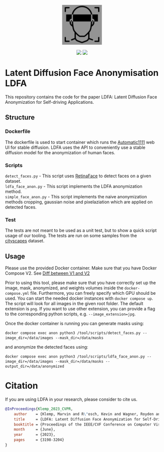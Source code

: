 <p align="center">
    <img src="https://raw.githubusercontent.com/KIT-MRT/latent_diffusion_face_anonymization/pages/docs/static/images/favicon.svg?sanitize=true"
        height="130">
</p>

<p align="center">
    <a href="https://kit-mrt.github.io/latent_diffusion_face_anonymization/"> <img src="https://img.shields.io/badge/Project%20page-green?style=flat"/></a>
    <a href="https://openaccess.thecvf.com/content/CVPR2023W/E2EAD/papers/Klemp_LDFA_Latent_Diffusion_Face_Anonymization_for_Self-Driving_Applications_CVPRW_2023_paper.pdf"> <img src="https://img.shields.io/badge/Paper-CVPRW23-1c75b8?style=flat"/></a>
</p>






# Latent Diffusion Face Anonymisation LDFA
This repository contains the code for the paper LDFA: Latent Diffusion Face Anonymization for Self-driving Applications.

## Structure
### Dockerfile
The dockerfile is used to start container which runs the [Automatic1111](https://github.com/AUTOMATIC1111/stable-diffusion-webui) web UI for stable diffusion. LDFA uses the API to conveniently use a stable diffusion model for the anonymization of human faces.

### Scripts
`detect_faces.py` - This script uses [RetinaFace](https://github.com/serengil/retinaface) to detect faces on a given dataset.  
`ldfa_face_anon.py` - This script implements the LDFA anonymization method.  
`simple_face_anon.py` - This script implements the naive anonymization methods cropping, gaussian noise and pixelaziation which are applied on detected faces. 

### Test
The tests are not meant to be used as a unit test, but to show a quick script usage of our tooling. The tests are run on some samples from the [cityscapes](https://www.cityscapes-dataset.com/) dataset.
## Usage
Please use the provided Docker container. Make sure that you have Docker Compose V2. See [Diff between V1 and V2](https://docs.docker.com/compose/migrate/#what-are-the-functional-differences-between-compose-v1-and-compose-v2)

Prior to using this tool, please make sure that you have correctly set up the image, mask, anonymized, and weights volumes inside the `docker-compose.yml` file. 
Furthermore, you can freely specify which GPU should be used.
You can start the needed docker instances with `docker compose up`.
The script will look for all images in the given root folder. The default extension is `png`. If you want to use other extension, you can provide a flag to the corresponding python scripts, e.g. `--image_extension=jpg`.

Once the docker container is running you can generate masks using:
```shell
docker compose exec anon python3 /tool/scripts/detect_faces.py --image_dir=/data/images --mask_dir=/data/masks
```

and anonymize the detected faces using:

```shell
docker compose exec anon python3 /tool/scripts/ldfa_face_anon.py --image_dir=/data/images --mask_dir=/data/masks --output_dir=/data/anonymized
```

# Citation

If you are using LDFA in your research, please consider to cite us.

```bibtex
@InProceedings{Klemp_2023_CVPR,
    author    = {Klemp, Marvin and R\"osch, Kevin and Wagner, Royden and Quehl, Jannik and Lauer, Martin},
    title     = {LDFA: Latent Diffusion Face Anonymization for Self-Driving Applications},
    booktitle = {Proceedings of the IEEE/CVF Conference on Computer Vision and Pattern Recognition (CVPR) Workshops},
    month     = {June},
    year      = {2023},
    pages     = {3198-3204}
}
```

